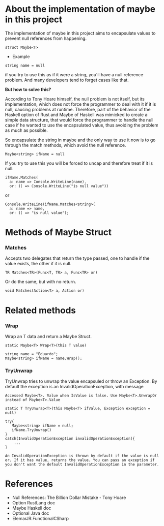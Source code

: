 # About the implementation of maybe in this project 

The implementation of maybe in this project aims to encapsulate values to prevent null references from happening.

`struct Maybe<T>`

* Example

```string name = null``` 

if you try to use this as if it were a string, you'll have a null reference problem. And many developers tend to forget cases like that.

**But how to solve this?**

According to Tony Hoare himself, the null problem is not itself, but its implementation, which does not force the programmer to deal with it if it is null, causing problems at runtime. Therefore, part of the behavior of the Haskell option of Rust and Maybe of Haskell was mimicked to create a simple data structure, that would force the programmer to handle the null case if he wanted to use the encapsulated value, thus avoiding the problem as much as possible.

So encapsulate the string in maybe and the only way to use it now is to go through the match methods, which avoid the null reference.

```Maybe<string> ifName = null```

If you try to use this you will be forced to uncap and therefore treat if it is null.

```
ifName.Matches(
  a: name => Console.WriteLine(name), 
  or: () => Console.WriteLine("is null value"))
```
or
```
Console.WriteLine(ifName.Matches<string>(
  a: name => name, 
  or: () => "is null value");
```

# Methods of Maybe Struct
### Matches

Accepts two delegates that return the type passed, one to handle if the value exists, the other if it is null.

`TR Matches<TR>(Func<T, TR> a, Func<TR> or)`

Or do the same, but with no return.

`void Matches(Action<T> a, Action or)`

 
# Related methods
### Wrap

Wrap an T data and return a Maybe Struct.

`static Maybe<T> Wrap<T>(this T value)`
```
string name = "Eduardo";
Maybe<string> ifName = name.Wrap();
```

### TryUnwrap

TryUnwrap tries to unwrap the value encapsuled or throw an Exception. By default the exception is an InvalidOperationException, with message 

```
Accessed Maybe<T>. Value when IsValue is false. Use Maybe<T>.UnwrapOr instead of Maybe<T>.Value
```

`static T TryUnwrap<T>(this Maybe<T> ifValue, Exception exception = null)`
```
try{
   Maybe<string> ifName = null;
   ifName.TryUnwrap()
}
catch(InvalidOperationException invalidOperationException){
    ...
}
```
`An InvalidOperationException is thrown by default if the value is null or.
 If it has value, returns the value.
 You can pass an exception if you don't want the default InvalidOperationException in the parameter.`

# References 
- Null References: The Billion Dollar Mistake - Tony Hoare
- Option RustLang doc
- Maybe Haskell doc
- Optional Java doc
- ElemarJR.FunctionalCSharp
